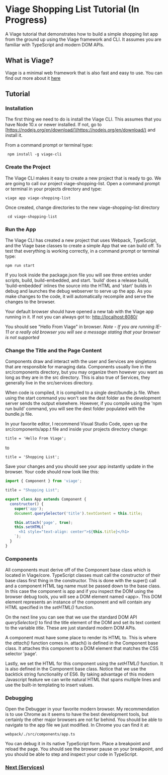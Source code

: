 # Viage Shopping List Tutorial (In Progress)
A Viage tutorial that demonstrates how to build a simple shopping list app from the ground up using the Viage framework and CLI. It assumes you are familiar with TypeScript and modern DOM APIs.

## What is Viage?
Viage is a minimal web framework that is also fast and easy to use. You can find out more about it [here](https://github.com/schlotg/viage)

## Tutorial

### Installation
The first thing we need to do is install the Viage CLI. This assumes that you have Node 10.x or newer installed. If not, go to
[https://nodejs.org/en/download/](https://nodejs.org/en/download/) and install it.

From a command prompt or terminal type:

``` npm install -g viage-cli```


### Create the Project
The Viage CLI makes it easy to create a new project that is ready to go. We are going to call our project viage-shopping-list. Open a command prompt or terminal in your projects directory and type:

``` viage app viage-shopping-list ```

Once created, change directories to the new viage-shopping-list directory

``` cd viage-shopping-list```

### Run the App
The Viage CLI has created a new project that uses Webpack, TypeScript, and the Viage base classes to create a simple App that we can build off. To test that everything is working correctly, in a command prompt or terminal type:

```npm run start```

If you look inside the package.json file you will see three entries under scripts, build, build-embedded, and start. 'build' does a release build, 'build-embedded' inlines the source into the HTML and 'start' builds in debug and launches the debug webserver to serve up the app. As you make changes to the code, it will automatically recompile and serve the changes to the browser.

Your default browser should have opened a new tab with the Viage app running in it. If not you can always got to: [http://localhost:8080/](http://localhost:8080/)

You should see "Hello From Viage" in browser.
*Note - If you are running IE-11 or a really old browser you will see a message stating that your browser is not supported*

### Change the Title and the Page Content
Components draw and interact with the user and Services are singletons that are responsible for managing data. Components usually live in the src/components directory, but you may organize them however you want as long as they are in the src directory. This is also true of Services, they generally live in the src/services directory.

When code is compiled, it is compiled to a single dest/bundle.js file. When using the start command you won't see the dest folder as the development server sends the output elsewhere. However, if you compile using the 'npm run build' command, you will see the dest folder populated with the bundle.js file.

In your favorite editor, I recommend Visual Studio Code, open up the src/components/app.t file and inside your projects directory change:

```title = 'Hello From Viage';```

to

```title = 'Shopping List';```

Save your changes and you should see your app instantly update in the browser. Your code should now look like this:

```Javascript
import { Component } from 'viage';

title = "Shopping List";

export class App extends Component {
  constructor() {
    super('app');
    document.querySelector('title').textContent = this.title;

    this.attach('page', true);
    this.setHTML(`
      <h1 style="text-align: center">${this.title}</h1>
    `);
  }
}
```

### Components
All components must derive off of the Component base class which is located in Viage/core. TypeScript classes must call the constructor of their base class first thing in the constructor. This is done with the super() call and a component HTML tag name must be passed down to the base class. In this case the component is app and if you inspect the DOM using the browser debug tools, you will see a DOM element named \<app\>. This DOM element represents an instance of the component and will contain any HTML specified in the *setHTML()* function.

On the next line you can see that we use the standard DOM API *querySelector()* to find the title element of the DOM and set its text content to the variable *title*. These are just standard modern DOM APIs.

A component must have some place to render its HTML to. This is where the *attach()* function comes in. attach() is defined in the Component base class. It attaches this component to a DOM element that matches the CSS selector 'page'.

Lastly, we set the HTML for this component using the *setHTML()* function. It is also defined in the Component base class. Notice that we use the backtick string functionality of ES6. By taking advantage of this modern Javascript feature we can write natural HTML that spans multiple lines and use the built-in templating to insert values.

### Debugging
Open the Debugger in your favorite modern browser. My recommendation is to use Chrome as it seems to have the best development tools, but certainly the other major browsers are not far behind. You should be able to navigate to the app file we just modified. In Chrome you can find it at:

```webpack/./src/components/app.ts```

You can debug it in its native TypeScript form. Place a breakpoint and reload the page. You should see the browser pause on your breakpoint, and you should be able to step and inspect your code in TypeScript.


### [Next (Services)](docs/services.md)


